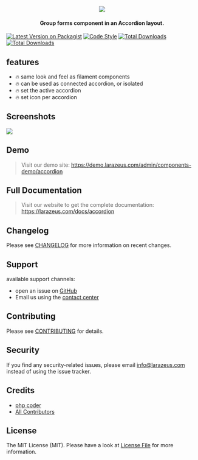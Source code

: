 <p align="center">
<a href="https://larazeus.com"><img src="https://larazeus.com/images/lara-zeus-accordion.png" /></a>
</p>

<h4 align="center">Group forms component in an Accordion layout.</h4>

<p align="center">

[![Latest Version on Packagist](https://img.shields.io/packagist/v/lara-zeus/accordion.svg?style=flat-square)](https://packagist.org/packages/lara-zeus/accordion)
[![Code Style](https://img.shields.io/github/actions/workflow/status/lara-zeus/accordion/fix-php-code-style-issues.yml?label=code-style&flat-square)](https://github.com/lara-zeus/accordion/actions?query=workflow%3Afix-php-code-style-issues+branch%3Amain)
[![Total Downloads](https://img.shields.io/packagist/dt/lara-zeus/accordion.svg?style=flat-square)](https://packagist.org/packages/lara-zeus/accordion)
[![Total Downloads](https://img.shields.io/github/stars/lara-zeus/accordion?style=flat-square)](https://github.com/lara-zeus/accordion)

</p>

## features
- 🔥 same look and feel as filament components
- 🔥 can be used as connected accordion, or isolated
- 🔥 set the active accordion
- 🔥 set icon per accordion

## Screenshots

![](https://larazeus.com/images/screenshots/accordion/accordion-1.png)

## Demo

> Visit our demo site: https://demo.larazeus.com/admin/components-demo/accordion

## Full Documentation

> Visit our website to get the complete documentation: https://larazeus.com/docs/accordion

## Changelog

Please see [CHANGELOG](CHANGELOG.md) for more information on recent changes.

## Support
available support channels:

* open an issue on [GitHub](https://github.com/lara-zeus/accordion/issues)
* Email us using the [contact center](https://larazeus.com/contact-us)

## Contributing

Please see [CONTRIBUTING](CONTRIBUTING.md) for details.

## Security

If you find any security-related issues, please email info@larazeus.com instead of using the issue tracker.

## Credits

-   [php coder](https://github.com/atmonshi)
-   [All Contributors](../../contributors)

## License

The MIT License (MIT). Please have a look at [License File](LICENSE.md) for more information.

